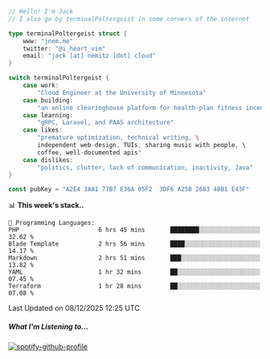 ```go
// Hello! I'm Jack
// I also go by terminalPoltergeist in some corners of the internet

type terminalPoltergeist struct {
    www: "jnem.me"
    twitter: "@i_heart_vim"
    email: "jack [at] nemitz [dot] cloud"
}

switch terminalPoltergeist {
    case work:
        "Cloud Engineer at the University of Minnesota"
    case building:
        "an online clearinghouse platform for health-plan fitness incentive programs"
    case learning:
        "gRPC, Laravel, and PAAS architecture"
    case likes:
        "premature optimization, technical writing, \
        independent web-design, TUIs, sharing music with people, \
        coffee, well-documented apis"
    case dislikes:
        "politics, clutter, lack of communication, inactivity, Java"
}

const pubKey = "A2E4 3AA1 77B7 E36A 05F2  3DF6 A25B 2683 4BB1 E43F"
```

<!--START_SECTION:waka-->
📊 **This week's stack..** 

```text
💬 Programming Languages: 
PHP                      6 hrs 45 mins       ████████░░░░░░░░░░░░░░░░░   32.62 % 
Blade Template           2 hrs 56 mins       ████░░░░░░░░░░░░░░░░░░░░░   14.17 % 
Markdown                 2 hrs 51 mins       ███░░░░░░░░░░░░░░░░░░░░░░   13.82 % 
YAML                     1 hr 32 mins        ██░░░░░░░░░░░░░░░░░░░░░░░   07.45 % 
Terraform                1 hr 28 mins        ██░░░░░░░░░░░░░░░░░░░░░░░   07.08 % 
```


 Last Updated on 08/12/2025 12:25 UTC
<!--END_SECTION:waka-->

##### What I'm Listening to...

[![spotify-github-profile](https://jnem.me/listening-item?maxAge=2592000)](https://jnem.me/listening)
